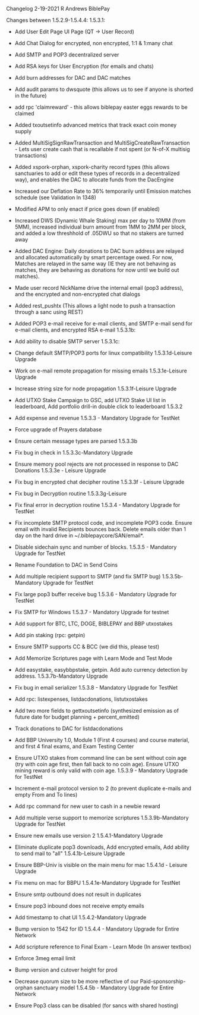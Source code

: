 Changelog
2-19-2021
R Andrews
BiblePay

Changes between 1.5.2.9-1.5.4.4:
1.5.3.1:
- Add User Edit Page UI Page (QT -> User Record)
- Add Chat Dialog for encrypted, non encrypted, 1:1 & 1:many chat
- Add SMTP and POP3 decentralized server
- Add RSA keys for User Encryption (for emails and chats)
- Add burn addresses for DAC and DAC matches
- Add audit params to dwsquote (this allows us to see if anyone is shorted in the future)
- add rpc 'claimreward' - this allows biblepay easter eggs rewards to be claimed
- Added txoutsetinfo advanced metrics that track exact coin money supply
- Added MultiSigSignRawTransaction and MultiSigCreateRawTransaction - Lets user create cash that is recallable if not spent (or N-of-X multisig transactions)
- Added xspork-orphan, xspork-charity record types (this allows sanctuaries to add or edit these types of records in a decentralized way), and enables the DAC to allocate funds from the DacEngine
- Increased our Deflation Rate to 36% temporarily until Emission matches schedule (see Validation ln 1348)
- Modified APM to only enact if price goes down (if enabled)
- Increased DWS (Dynamic Whale Staking) max per day to 10MM (from 5MM), increased individual burn amount from 1MM to 2MM per block, and added a low threshhold of .05DWU so that no stakers are turned away
- Added DAC Engine:  Daily donations to DAC burn address are relayed and allocated automatically by smart percentage owed.  For now, Matches are relayed in the same way (IE they are not behaving as matches, they are behaving as donations for now until we build out matches).
- Made user record NickName drive the internal email (pop3 address), and the encrypted and non-encrypted chat dialogs
- Added rest_pushtx (This allows a light node to push a transaction through a sanc using REST)
- Added POP3 e-mail receive for e-mail clients, and SMTP e-mail send for e-mail clients, and encrypted RSA e-mail
1.5.3.1b:
- Add ability to disable SMTP server
1.5.3.1c:
- Change default SMTP/POP3 ports for linux compatibility
1.5.3.1d-Leisure Upgrade

- Work on e-mail remote propagation for missing emails
1.5.3.1e-Leisure Upgrade

- Increase string size for node propagation
1.5.3.1f-Leisure Upgrade

- Add UTXO Stake Campaign to GSC, add UTXO Stake UI list in leaderboard, Add portfolio drill-in double click to leaderboard
1.5.3.2

- Add expense and revenue
1.5.3.3 - Mandatory Upgrade for TestNet

- Force upgrade of Prayers database
- Ensure certain message types are parsed
1.5.3.3b

- Fix bug in check in
1.5.3.3c-Mandatory Upgrade

- Ensure memory pool rejects are not processed in response to DAC Donations
1.5.3.3e - Leisure Upgrade

- Fix bug in encrypted chat decipher routine
1.5.3.3f - Leisure Upgrade

- Fix bug in Decryption routine
1.5.3.3g-Leisure

- Fix final error in decryption routine
1.5.3.4 - Mandatory Upgrade for TestNet

- Fix incomplete SMTP protocol code, and incomplete POP3 code.  Ensure email with invalid Recipients bounces back.  Delete emails older than 1 day on the hard drive in ~/.biblepaycore/SAN/email*.
- Disable sidechain sync and number of blocks.
1.5.3.5 - Mandatory Upgrade for TestNet

- Rename Foundation to DAC in Send Coins
- Add multiple recipient support to SMTP (and fix SMTP bug)
1.5.3.5b-Mandatory Upgrade for TestNet

- Fix large pop3 buffer receive bug
1.5.3.6 - Mandatory Upgrade for TestNet

- Fix SMTP for Windows
1.5.3.7 - Mandatory Upgrade for testnet

- Add support for BTC, LTC, DOGE, BIBLEPAY and BBP utxostakes
- Add pin staking (rpc: getpin)
- Ensure SMTP supports CC & BCC (we did this, please test)
- Add Memorize Scriptures page with Learn Mode and Test Mode
- Add easystake, easybbpstake, getpin.  Add auto currency detection by address.
1.5.3.7b-Mandatory Upgrade

- Fix bug in email serializer
1.5.3.8 - Mandatory Upgrade for TestNet

- Add rpc: listexpenses, listdacdonations, listutxostakes
- Add two more fields to gettxoutsetinfo (synthesized emission as of future date for budget planning + percent_emitted)
- Track donations to DAC for listdacdonations
- Add BBP University 1.0, Module 1 (First 4 courses) and course material, and first 4 final exams, and Exam Testing Center
- Ensure UTXO stakes from command line can be sent without coin age (try with coin age first, then fall back to no coin age).  Ensure UTXO mining reward is only valid with coin age.
1.5.3.9 - Mandatory Upgrade for TestNet

- Increment e-mail protocol version to 2 (to prevent duplicate e-mails and empty From and To lines)
- Add rpc command for new user to cash in a newbie reward
- Add multiple verse support to memorize scriptures
1.5.3.9b-Mandatory Upgrade for TestNet

- Ensure new emails use version 2
1.5.4.1-Mandatory Upgrade

- Eliminate duplicate pop3 downloads, Add encrypted emails, Add ability to send mail to "all"
1.5.4.1b-Leisure Upgrade

- Ensure BBP-Univ is visible on the main menu for mac
1.5.4.1d - Leisure Upgrade

- Fix menu on mac for BBPU
1.5.4.1e-Mandatory Upgrade for TestNet

- Ensure smtp outbound does not result in duplicates
- Ensure pop3 inbound does not receive empty emails
- Add timestamp to chat UI
1.5.4.2-Mandatory Upgrade

- Bump version to 1542 for ID
1.5.4.4 - Mandatory Upgrade for Entire Network

- Add scripture reference to Final Exam - Learn Mode (In answer textbox)
- Enforce 3meg email limit
- Bump version and cutover height for prod
- Decrease quorum size to be more reflective of our Paid-sponsorship-orphan sanctuary model
1.5.4.5b - Mandatory Upgrade for Entire Network
- Ensure Pop3 class can be disabled (for sancs with shared hosting)

